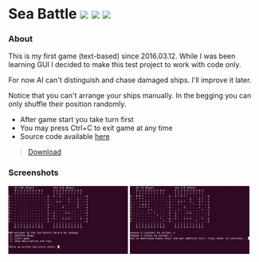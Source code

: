 # Sea Battle <img src="https://img.shields.io/badge/release-v0.8.0-green.svg?style=flat"> <img src="https://img.shields.io/badge/license-MIT-blue.svg?style=flat"> <img src="https://img.shields.io/badge/python-v3.6-blue.svg?style=flat">

### About
This is my first game (text-based) since 2016.03.12. While I was been learning GUI I decided to make this test project to work with code only.

For now AI can't distinguish and chase damaged ships. I'll improve it later.

Notice that you can't arrange your ships manually. In the begging you can only shuffle their position randomly.

- After game start you take turn first
- You may press Ctrl+C to exit game at any time
- Source code available [here](https://github.com/aunmag/sea-battle/)

> [Download](https://github.com/Aunmag/sea-battle/releases/)

### Screenshots
<img src="https://github.com/Aunmag/sea-battle/blob/master/screenshots/Sea%20Battle%20v0.8.0%20screenshot%201.png" width="240"> <img src="https://github.com/Aunmag/sea-battle/blob/master/screenshots/Sea%20Battle%20v0.8.0%20screenshot%202.png" width="240">
